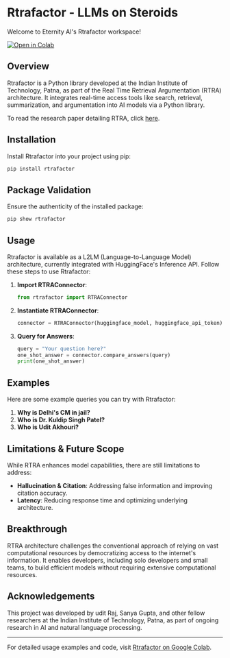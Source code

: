 # Rtrafactor - LLMs on Steroids 

Welcome to Eternity AI's Rtrafactor workspace!

[![Open in Colab](https://colab.research.google.com/assets/colab-badge.svg)](https://colab.research.google.com/drive/1nzJou9tONTF6AOKqJTZc8--rIwI38JuR?usp=sharing)

## Overview

Rtrafactor is a Python library developed at the Indian Institute of Technology, Patna, as part of the Real Time Retrieval Argumentation (RTRA) architecture. It integrates real-time access tools like search, retrieval, summarization, and argumentation into AI models via a Python library.

To read the research paper detailing RTRA, click [here](https://eternityai.tech).

## Installation

Install Rtrafactor into your project using pip:

```bash
pip install rtrafactor
```

## Package Validation

Ensure the authenticity of the installed package:

```bash
pip show rtrafactor
```

## Usage

Rtrafactor is available as a L2LM (Language-to-Language Model) architecture, currently integrated with HuggingFace's Inference API. Follow these steps to use Rtrafactor:

1. **Import RTRAConnector**: 

   ```python
   from rtrafactor import RTRAConnector
   ```

2. **Instantiate RTRAConnector**: 

   ```python
   connector = RTRAConnector(huggingface_model, huggingface_api_token)
   ```

3. **Query for Answers**: 

   ```python
   query = "Your question here?"
   one_shot_answer = connector.compare_answers(query)
   print(one_shot_answer)
   ```

## Examples

Here are some example queries you can try with Rtrafactor:

1. **Why is Delhi's CM in jail?**
2. **Who is Dr. Kuldip Singh Patel?**
3. **Who is Udit Akhouri?**

## Limitations & Future Scope

While RTRA enhances model capabilities, there are still limitations to address:

- **Hallucination & Citation**: Addressing false information and improving citation accuracy.
- **Latency**: Reducing response time and optimizing underlying architecture.

## Breakthrough

RTRA architecture challenges the conventional approach of relying on vast computational resources by democratizing access to the internet's information. It enables developers, including solo developers and small teams, to build efficient models without requiring extensive computational resources.

## Acknowledgements

This project was developed by udit Raj, Sanya Gupta, and other fellow researchers at the Indian Institute of Technology, Patna, as part of ongoing research in AI and natural language processing.

---

For detailed usage examples and code, visit [Rtrafactor on Google Colab](https://colab.research.google.com/drive/1nzJou9tONTF6AOKqJTZc8--rIwI38JuR?usp=sharing).


